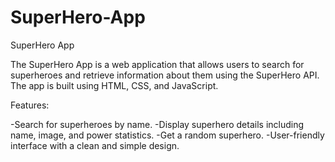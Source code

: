 # SuperHero-App
SuperHero App

The SuperHero App is a web application that allows users to search for superheroes and retrieve information about them using the SuperHero API. The app is built using HTML, CSS, and JavaScript.

Features:

-Search for superheroes by name.
-Display superhero details including name, image, and power statistics.
-Get a random superhero.
-User-friendly interface with a clean and simple design.
